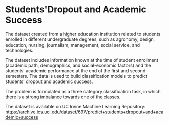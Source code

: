# Students'Dropout and Academic Success
The dataset created from a higher education institution related to students enrolled in different undergraduate degrees, such as agronomy, design, education, nursing, journalism, management, social service, and technologies.

The dataset includes information known at the time of student enrollment (academic path, demographics, and social-economic factors) and the students' academic performance at the end of the first and second semesters.
The data is used to build classification models to predict students' dropout and academic success.

The problem is formulated as a three category classification task, in which there is a strong imbalance towards one of the classes.

The dataset is available on UC Irvine Machine Learning Repository: https://archive.ics.uci.edu/dataset/697/predict+students+dropout+and+academic+success


